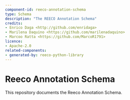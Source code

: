 ```yaml
---
component-id: reeco-annotation-schema
type: Schema
description: "The REECO Annotation Schema"
credits:
- Enrico Daga <http://github.com/enridaga>
- Marilena Daquino <https://github.com/marilenadaquino>
- Marcoo Ratta <https://github.com/MarcoR1791>
licence:
- Apache-2.0
related-components:
- generated-by: reeco-python-library
---
```

# Reeco Annotation Schema

This repository documents the Reeco Annotation Schema. 

